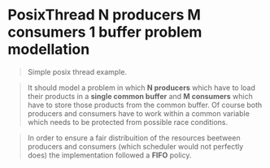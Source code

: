 # PosixThread N producers M consumers 1 buffer problem modellation
> Simple posix thread example.

> It should model a problem in which **N producers** which have to load their products in a **single common buffer** and **M consumers** which have to store those products from the common buffer.
> Of course both producers and consumers have to work within a common variable which needs to be protected from possible race conditions.

> In order to ensure a fair distribuition of the resources beetween producers and consumers (which scheduler would not perfectly does) the implementation followed a **FIFO** policy.
